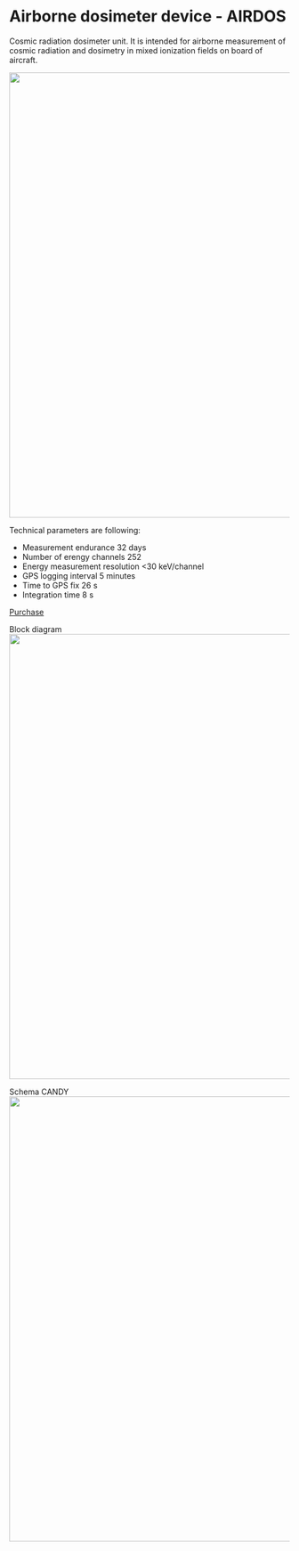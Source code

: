 # Airborne dosimeter device - AIRDOS

Cosmic radiation dosimeter unit. It is intended for airborne measurement of cosmic radiation and dosimetry in mixed ionization fields on board of aircraft. 

<img src="https://raw.githubusercontent.com/UniversalScientificTechnologies/AIRDOS/master/DOC/src/img/AIRDOS01A_box.JPG" width="800" />

Technical parameters are following: 

* Measurement endurance 32 days
* Number of erengy channels    252
* Energy measurement resolution    <30 keV/channel
* GPS logging interval    5 minutes
* Time to GPS fix	26 s
* Integration time    8 s

[Purchase](http://www.ust.cz/shop/product_info.php?&products_id=269)

Block diagram
<img src="https://raw.githubusercontent.com/UniversalScientificTechnologies/AIRDOS/master/SCH_PCB/AIRDOS01A_block.jpeg" width="800" />

Schema CANDY
<img src="https://raw.githubusercontent.com/ODZ-UJF-AV-CR/AIRDOS/master/SCH_PCB/CANDY/CANDY01A/CANDY01A_SCH.jpg" width="800" />

